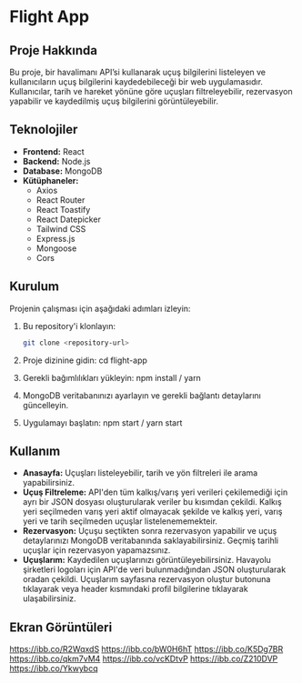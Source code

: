 # Flight App

## Proje Hakkında

Bu proje, bir havalimanı API’si kullanarak uçuş bilgilerini listeleyen ve kullanıcıların uçuş bilgilerini kaydedebileceği bir web uygulamasıdır. Kullanıcılar, tarih ve hareket yönüne göre uçuşları filtreleyebilir, rezervasyon yapabilir ve kaydedilmiş uçuş bilgilerini görüntüleyebilir.

## Teknolojiler

- **Frontend:** React
- **Backend:** Node.js
- **Database:** MongoDB
- **Kütüphaneler:** 
  - Axios
  - React Router
  - React Toastify
  - React Datepicker
  - Tailwind CSS
  - Express.js
  - Mongoose
  - Cors


## Kurulum

Projenin çalışması için aşağıdaki adımları izleyin:

1. Bu repository'i klonlayın:
   ```bash
   git clone <repository-url>

2. Proje dizinine gidin:
    cd flight-app

3. Gerekli bağımlılıkları yükleyin:
    npm install / yarn

4. MongoDB veritabanınızı ayarlayın ve gerekli bağlantı detaylarını güncelleyin.

5. Uygulamayı başlatın:
    npm start / yarn start


## Kullanım
- **Anasayfa:** Uçuşları listeleyebilir, tarih ve yön filtreleri ile arama yapabilirsiniz.
- **Uçuş Filtreleme:** API'den tüm kalkış/varış yeri verileri çekilemediği için ayrı bir JSON dosyası oluşturularak veriler bu kısımdan çekildi. Kalkış yeri seçilmeden varış yeri aktif olmayacak şekilde ve kalkış yeri, varış yeri ve tarih seçilmeden uçuşlar listelenememekteir.
- **Rezervasyon:** Uçuşu seçtikten sonra rezervasyon yapabilir ve uçuş detaylarınızı MongoDB veritabanında saklayabilirsiniz. Geçmiş tarihli uçuşlar için rezervasyon yapamazsınız.
- **Uçuşlarım:** Kaydedilen uçuşlarınızı görüntüleyebilirsiniz. Havayolu şirketleri logoları için API'de veri bulunmadığından JSON oluşturularak oradan çekildi. Uçuşlarım sayfasına rezervasyon oluştur butonuna tıklayarak veya header kısmındaki profil bilgilerine tıklayarak ulaşabilirsiniz.


## Ekran Görüntüleri
https://ibb.co/R2WqxdS
https://ibb.co/bW0H6hT
https://ibb.co/K5Dg7BR
https://ibb.co/qkm7vM4
https://ibb.co/vcKDtvP
https://ibb.co/Z210DVP
https://ibb.co/Ykwybcq

